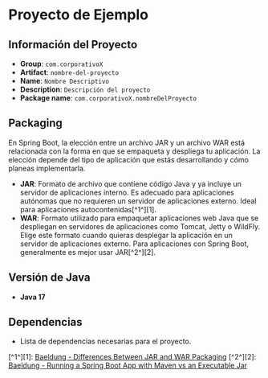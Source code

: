 # Proyecto de Ejemplo

## Información del Proyecto

- **Group**: `com.corporativoX`
- **Artifact**: `nombre-del-proyecto`
- **Name**: `Nombre Descriptivo`
- **Description**: `Descripción del proyecto`
- **Package name**: `com.corporativoX.nombreDelProyecto`

## Packaging

En Spring Boot, la elección entre un archivo JAR y un archivo WAR está relacionada con la forma en que se empaqueta y despliega tu aplicación. La elección depende del tipo de aplicación que estás desarrollando y cómo planeas implementarla.

- **JAR**: Formato de archivo que contiene código Java y ya incluye un servidor de aplicaciones interno. Es adecuado para aplicaciones autónomas que no requieren un servidor de aplicaciones externo. Ideal para aplicaciones autocontenidas[^1^][1].
- **WAR**: Formato utilizado para empaquetar aplicaciones web Java que se despliegan en servidores de aplicaciones como Tomcat, Jetty o WildFly. Elige este formato cuando quieras desplegar la aplicación en un servidor de aplicaciones externo. Para aplicaciones con Spring Boot, generalmente es mejor usar JAR[^2^][2].

## Versión de Java

- **Java 17**

## Dependencias

- Lista de dependencias necesarias para el proyecto.

[^1^][1]: [Baeldung - Differences Between JAR and WAR Packaging](https://www.baeldung.com/java-jar-war-packaging)
[^2^][2]: [Baeldung - Running a Spring Boot App with Maven vs an Executable Jar](https://www.baeldung.com/spring-boot-run-maven-vs-executable-jar)
